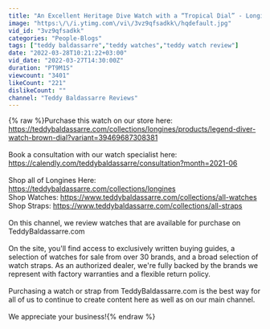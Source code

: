 ```yaml
---
title: "An Excellent Heritage Dive Watch with a “Tropical Dial” - Longines Legend Diver Brown"
image: "https:\/\/i.ytimg.com\/vi\/3vz9qfsadkk\/hqdefault.jpg"
vid_id: "3vz9qfsadkk"
categories: "People-Blogs"
tags: ["teddy baldassarre","teddy watches","teddy watch review"]
date: "2022-03-28T10:21:22+03:00"
vid_date: "2022-03-27T14:30:00Z"
duration: "PT9M1S"
viewcount: "3401"
likeCount: "221"
dislikeCount: ""
channel: "Teddy Baldassarre Reviews"
---
```

{% raw %}Purchase this watch on our store here: <a rel="nofollow" target="blank" href="https://teddybaldassarre.com/collections/longines/products/legend-diver-watch-brown-dial?variant=39469687308381">https://teddybaldassarre.com/collections/longines/products/legend-diver-watch-brown-dial?variant=39469687308381</a><br /><br />Book a consultation with our watch specialist here: <a rel="nofollow" target="blank" href="https://calendly.com/teddybaldassarre/consultation?month=2021-06">https://calendly.com/teddybaldassarre/consultation?month=2021-06</a><br /><br />Shop all of Longines Here: <a rel="nofollow" target="blank" href="https://teddybaldassarre.com/collections/longines">https://teddybaldassarre.com/collections/longines</a><br />Shop Watches: <a rel="nofollow" target="blank" href="https://www.teddybaldassarre.com/collections/all-watches">https://www.teddybaldassarre.com/collections/all-watches</a><br />Shop Straps: <a rel="nofollow" target="blank" href="https://www.teddybaldassarre.com/collections/all-straps">https://www.teddybaldassarre.com/collections/all-straps</a><br /><br />On this channel, we review watches that are available for purchase on TeddyBaldassarre.com <br /><br />On the site, you'll find access to exclusively written buying guides, a selection of watches for sale from over 30 brands, and a broad selection of watch straps. As an authorized dealer, we're fully backed by the brands we represent with factory warranties and a flexible return policy.<br /><br />Purchasing a watch or strap from TeddyBaldassarre.com is the best way for all of us to continue to create content here as well as on our main channel. <br /><br />We appreciate your business!{% endraw %}
